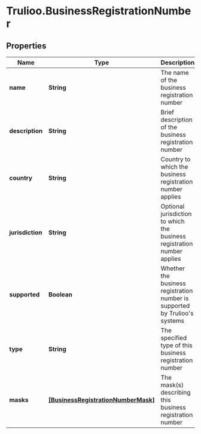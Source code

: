 # Trulioo.BusinessRegistrationNumber

## Properties

Name | Type | Description | Notes
------------ | ------------- | ------------- | -------------
**name** | **String** | The name of the business registration number | [optional] 
**description** | **String** | Brief description of the business registration number | [optional] 
**country** | **String** | Country to which the business registration number applies | [optional] 
**jurisdiction** | **String** | Optional jurisdiction to which the business registration number applies | [optional] 
**supported** | **Boolean** | Whether the business registration number is supported by Trulioo&#39;s systems | [optional] 
**type** | **String** | The specified type of this business registration number | [optional] 
**masks** | [**[BusinessRegistrationNumberMask]**](BusinessRegistrationNumberMask.md) | The mask(s) describing this business registration number | [optional] 


